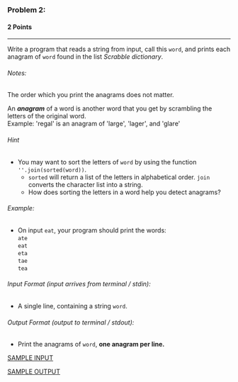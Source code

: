 ### Problem 2:
#### 2 Points

---
Write a program that reads a string from input, call this <code>word</code>, and prints each anagram of <code>word</code> found in the list *Scrabble dictionary*.

###### Notes:

The order which you print the anagrams does not matter.

An ***anagram*** of a word is another word that you get by scrambling the letters of the original word.<br>
Example: 'regal' is an anagram of 'large', 'lager', and 'glare'

###### Hint
-  You may want to sort the letters of <code>word</code> by using the function <code>''.join(sorted(word))</code>.
	- <code>sorted</code> will return a list of the letters in alphabetical order. <code>join</code> converts the character list into a string.
	- How does sorting the letters in a word help you detect anagrams?


###### Example:
- On input <code>eat</code>, your program should print the words:<br><code>ate</code><br><code>eat</code><br><code>eta</code><br><code>tae</code><br><code>tea</code>

###### Input Format (input arrives from terminal / stdin):

- A single line, containing a string <code>word</code>.
###### Output Format (output to terminal / stdout):

- Print the anagrams of <code>word</code>, **one anagram per line.**


[SAMPLE INPUT](input.txt)

[SAMPLE OUTPUT](output.txt)
